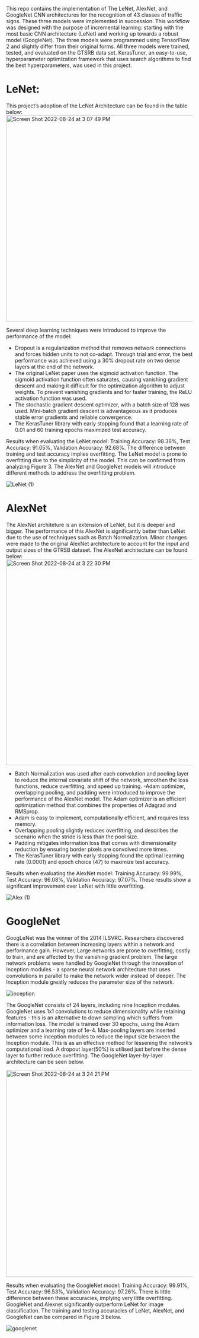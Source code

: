 This repo contains the implementation of The LeNet, AlexNet, and GoogleNet CNN architectures for the recognition of 43 classes of traffic signs. These three models were implemented in succession. This workflow was designed with the purpose of incremental learning: starting with the most basic CNN architecture (LeNet) and working up towards a robust model (GoogleNet). The three models were programmed using TensorFlow 2 and slightly differ from their original forms. All three models were trained, tested, and evaluated on the GTSRB data set. KerasTuner, an easy-to-use, hyperparameter optimization framework that uses search algorithms to find the best hyperparameters, was used in this project.

# LeNet:

This project’s adoption of the LeNet Architecture can be found in the table below:
<img width="557" alt="Screen Shot 2022-08-24 at 3 07 49 PM" src="https://user-images.githubusercontent.com/56232251/186502760-2a7c0308-d180-422d-a761-4b2b6337a5e8.png">


Several deep learning techniques were introduced to improve the performance of the model:
- Dropout is a regularization method that removes network connections and forces hidden units to not co-adapt. Through trial and error, the best performance was achieved using a 30% dropout rate on two dense layers at the end of the network. 
- The original LeNet paper uses the sigmoid activation function. The sigmoid activation function often saturates, causing vanishing gradient descent and making it difficult for the optimization algorithm to adjust weights. To prevent vanishing gradients and for faster training, the ReLU activation function was used. 
- The stochastic gradient descent optimizer, with a batch size of 128 was used. Mini-batch gradient descent is advantageous as it produces stable error gradients and reliable convergence. 
- The KerasTuner library with early stopping found that a learning rate of 0.01 and 60 training epochs maximized test accuracy.


Results when evaluating the LeNet model: Training Accuracy: 98.36%, Test Accuracy: 91.05%, Validation Accuracy: 92.68%. The difference between training and test accuracy implies overfitting. The LeNet model is prone to overfitting due to the simplicity of the model. This can be confirmed from analyzing Figure 3. The AlexNet and GoogleNet models will introduce different methods to address the overfitting problem.

![LeNet (1)](https://user-images.githubusercontent.com/56232251/186503992-636c6475-cf1d-4395-8ad1-31dc75f48aa5.png)



# AlexNet
The AlexNet architeture is an extension of LeNet, but it is deeper and bigger. The performance of this AlexNet is significantly better than LeNet due to the use of techniques such as Batch Normalization. Minor changes were made to the original AlexNet architecture to account for the input and output sizes of the GTRSB dataset. The AlexNet architecture can be found below:
<img width="555" alt="Screen Shot 2022-08-24 at 3 22 30 PM" src="https://user-images.githubusercontent.com/56232251/186505263-4e633d27-7a78-40ef-b9e2-e3b564a12360.png">

- Batch Normalization was used after each convolution and pooling layer to reduce the internal covariate shift of the network, smoothen the loss functions, reduce overfitting, and speed up training. 
-Adam optimizer, overlapping pooling, and padding were introduced to improve the performance of the AlexNet model. The Adam optimizer is an efficient optimization method that combines the properties of Adagrad and RMSprop. 
- Adam is easy to implement, computationally efficient, and requires less memory. 
- Overlapping pooling slightly reduces overfitting, and describes the scenario when the stride is less than the pool size. 
- Padding mitigates information loss that comes with dimensionality reduction by ensuring border pixels are convolved more times. 
- The KerasTuner library with early stopping found the optimal learning rate (0.0001) and epoch choice (47) to maximize test accuracy. 

Results when evaluating the AlexNet model: Training Accuracy: 99.99%, Test Accuracy: 96.08%, Validation Accuracy: 97.07%. These results show a significant improvement over LeNet with little overfitting.

![Alex (1)](https://user-images.githubusercontent.com/56232251/186502008-8d9323a6-1671-4fa5-9e03-5d0f04413e65.png)

# GoogleNet
GoogLeNet was the winner of the 2014 ILSVRC. Researchers discovered there is a correlation between increasing layers within a network and performance gain. However, Large networks are prone to overfitting, costly to train, and are affected by the vanishing gradient problem. The large network problems were handled by GoogleNet through the innovation of Inception modules - a sparse neural network architecture that uses convolutions in parallel to make the network wider instead of deeper. The Inception module greatly reduces the parameter size of the network.

![inception](https://user-images.githubusercontent.com/56232251/186501742-c75beae9-e2b2-422b-820e-39dce081c580.jpg)


The GoogleNet consists of 24 layers, including nine Inception modules. GoogleNet uses 1x1 convolutions to reduce dimensionality while retaining features - this is an alternative to down sampling which suffers from information loss. The model is trained over 30 epochs, using the Adam optimizer and a learning rate of 1e-4. Max-pooling layers are inserted between some inception modules to reduce the input size between the Inception module. This is as an effective method for lessening the network’s computational load. A dropout layer(50%) is utilised just before the dense layer to further reduce overfitting. The GoogleNet layer-by-layer architecture can be seen below.

<img width="558" alt="Screen Shot 2022-08-24 at 3 24 21 PM" src="https://user-images.githubusercontent.com/56232251/186505563-ac644599-72f2-4066-8999-2fb061582b85.png">



Results when evaluating the GoogleNet model: Training Accuracy: 99.91%, Test Accuracy: 96.53%, Validation Accuracy: 97.26%. There is little difference between these accuracies, implying very little overfitting. GoogleNet and Alexnet significantly outperform LeNet for image classification. The training and testing accuracies of LeNet, AlexNet, and GoogleNet can be compared in Figure 3 below. 

![googlenet](https://user-images.githubusercontent.com/56232251/186502024-82b92495-c428-4e01-9d86-e3e7759c888c.png)


